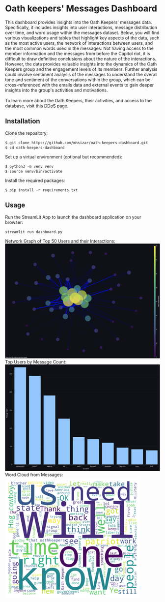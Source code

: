 # Oath keepers' Messages Dashboard

This dashboard provides insights into the Oath Keepers' messages data. Specifically, it includes insights into user interactions, message distribution over time, and word usage within the messages dataset. Below, you will find various visualizations and tables that highlight key aspects of the data, such as the most active users, the network of interactions between users, and the most common words used in the messages. Not having access to the member information and the messages from before the Capitol riot, it is difficult to draw definitive conclusions about the nature of the interactions. However, the data provides valuable insights into the dynamics of the Oath Keepers group and the engagement levels of its members. Further analysis could involve sentiment analysis of the messages to understand the overall tone and sentiment of the conversations within the group, which can be cross-referenced with the emails data and external events to gain deeper insights into the group's activities and motivations.
\
\
To learn more about the Oath Keepers, their activities, and access to the database, visit this [DDoS](https://ddosecrets.com/wiki/Oath_Keepers) page.

## Installation 
Clone the repository:
```
$ git clone https://github.com/mhsizar/oath-keepers-dashboard.git
$ cd oath-keepers-dashboard
```
Set up a virtual environment (optional but recommended):
```
$ python3 -m venv venv
$ source venv/bin/activate
```
Install the required packages:
```
$ pip install -r requirements.txt
```

## Usage
Run the StreamLit App to launch the dashboard application on your browser:
```
streamlit run dashboard.py
```
Network Graph of Top 50 Users and their Interactions:
![](https://github.com/mhsizar/oath-keepers-dashboard/blob/main/images/network_graph.png)
Top Users by Message Count:
![](https://github.com/mhsizar/oath-keepers-dashboard/blob/main/images/top_users.png)
Word Cloud from Messages:
<br>
![](https://github.com/mhsizar/oath-keepers-dashboard/blob/main/images/wordcloud.png)
